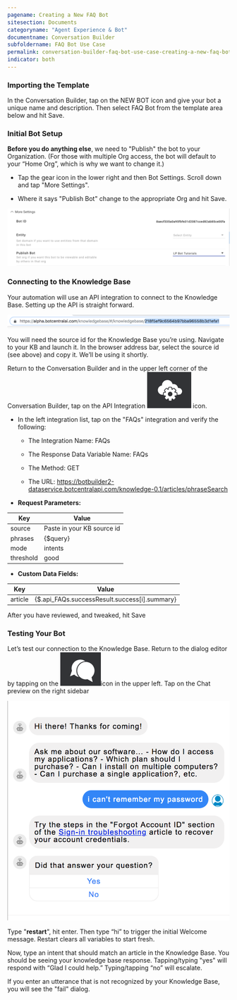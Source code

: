 ```yaml
---
pagename: Creating a New FAQ Bot
sitesection: Documents
categoryname: "Agent Experience & Bot"
documentname: Conversation Builder
subfoldername: FAQ Bot Use Case
permalink: conversation-builder-faq-bot-use-case-creating-a-new-faq-bot.html
indicator: both
---
```


### Importing the Template

In the Conversation Builder, tap on the NEW BOT icon and give your bot a unique name and description. Then select FAQ Bot from the template area below and hit Save.

### Initial Bot Setup

**Before you do anything else**, we need to "Publish" the bot to your Organization. (For those with multiple Org access, the bot will default to your “Home Org”, which is why we want to change it.)

* Tap the gear icon in the lower right and then Bot Settings. Scroll down and tap "More Settings".

* Where it says "Publish Bot" change to the appropriate Org and hit Save.

![image alt text](img/faqbot/image_12.png)

### Connecting to the Knowledge Base

Your automation will use an API integration to connect to the Knowledge Base. Setting up the API is straight forward.

![image alt text](img/faqbot/image_13.png)

You will need the source id for the Knowledge Base you’re using. Navigate to your KB and launch it. In the browser address bar, select the source id (see above) and copy it. We’ll be using it shortly.

Return to the Conversation Builder and in the upper left corner of the Conversation Builder, tap on the API Integration ![image alt text](img/faqbot/image_14.png) icon.

* In the left integration list, tap on the "FAQs" integration and verify the following:

  * The Integration Name: FAQs

  * The Response Data Variable Name: FAQs

  * The Method: GET

  * The URL: https://botbuilder2-dataservice.botcentralapi.com/knowledge-0.1/articles/phraseSearch

* **Request Parameters:**

<table>
<thead>
  <tr>
    <th>Key</th>
    <th>Value</th>
  </tr>
</thead>
<tbody>
  <tr>
    <td>source</td>
    <td>Paste in your KB source id</td>
  </tr>
  <tr>
    <td>phrases</td>
    <td>{$query}</td>
  </tr>
  <tr>
    <td>mode</td>
    <td>intents</td>
  </tr>
  <tr>
    <td>threshold</td>
    <td>good</td>
  </tr>
</tbody>
</table>


* **Custom Data Fields:**

<table>
<thead>
  <tr>
    <th>Key</th>
    <th>Value</th>
  </tr>
</thead>
<tbody>
  <tr>
    <td>article</td>
    <td>{$.api_FAQs.successResult.success[i].summary}</td>
  </tr>
</tbody>
</table>


After you have reviewed, and tweaked, hit Save

### Testing Your Bot

Let’s test our connection to the Knowledge Base. Return to the dialog editor by tapping on the ![image alt text](img/faqbot/image_15.png)icon in the upper left. Tap on the Chat preview on the right sidebar

![image alt text](img/faqbot/image_16.png)

Type "**restart**", hit enter. Then type “hi” to trigger the initial Welcome message. Restart clears all variables to start fresh.

Now, type an intent that should match an article in the Knowledge Base. You should be seeing your knowledge base response. Tapping/typing "yes" will respond with “Glad I could help.” Typing/tapping “no” will escalate.

If you enter an utterance that is not recognized by your Knowledge Base, you will see the "fail" dialog.
